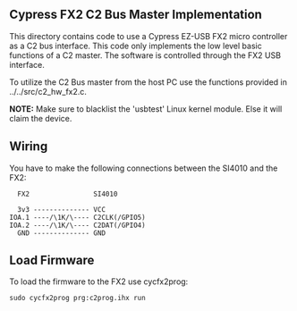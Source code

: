 Cypress FX2 C2 Bus Master Implementation
----------------------------------------
This directory contains code to use a Cypress EZ-USB FX2 micro controller as a
C2 bus interface. This code only implements the low level basic functions of a
C2 master. The software is controlled through the FX2 USB interface.

To utilize the C2 Bus master from the host PC use the functions provided in
../../src/c2_hw_fx2.c.

**NOTE:** Make sure to blacklist the 'usbtest' Linux kernel module. Else it
will claim the device.

Wiring
------
You have to make the following connections between the SI4010 and the FX2:

      FX2                SI4010

      3v3 -------------- VCC
    IOA.1 ----/\1K/\---- C2CLK(/GPIO5)
    IOA.2 ----/\1K/\---- C2DAT(/GPIO4)
      GND -------------- GND

Load Firmware
-------------
To load the firmware to the FX2 use cycfx2prog:

    sudo cycfx2prog prg:c2prog.ihx run
